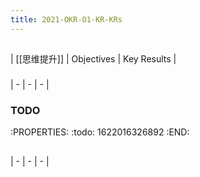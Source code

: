 ```yaml
---
title: 2021-OKR-O1-KR-KRs
---
```


##
| [[思维提升]] | Objectives | Key Results |
### 
| - | - | - |
### TODO 
:PROPERTIES:
:todo: 1622016326892
:END:
##
| - | - | - |
##
##
